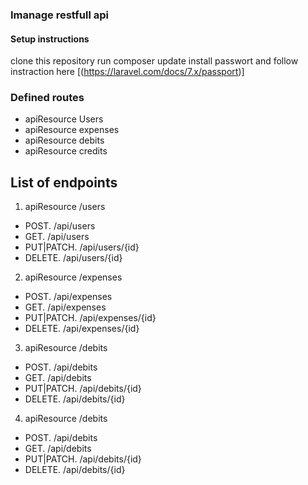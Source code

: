 ### Imanage restfull api

#### Setup instructions

clone this repository
run composer update
install passwort and follow instraction here [(https://laravel.com/docs/7.x/passport)]

### Defined routes
- apiResource  Users
- apiResource    expenses
- apiResource    debits
- apiResource    credits

List of endpoints
-----------------

1. apiResource /users

 - POST. /api/users
 - GET. /api/users
 - PUT|PATCH. /api/users/{id}
 - DELETE. /api/users/{id}

2. apiResource /expenses

 - POST. /api/expenses
 - GET. /api/expenses
 - PUT|PATCH. /api/expenses/{id}
 - DELETE. /api/expenses/{id}

3. apiResource /debits

 - POST. /api/debits
 - GET. /api/debits
 - PUT|PATCH. /api/debits/{id}
 - DELETE. /api/debits/{id}


4. apiResource /debits
 - POST. /api/debits
 - GET. /api/debits
 - PUT|PATCH. /api/debits/{id}
 - DELETE. /api/debits/{id} 

